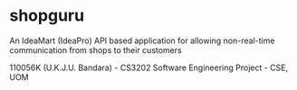 shopguru
========

An IdeaMart (IdeaPro) API based application for allowing non-real-time communication from shops to their customers


110056K (U.K.J.U. Bandara) - CS3202 Software Engineering Project - CSE, UOM
